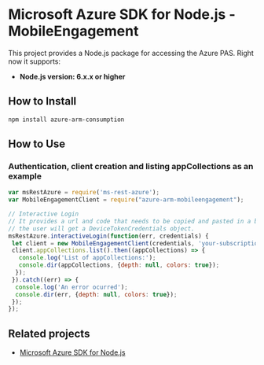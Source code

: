 # Microsoft Azure SDK for Node.js - MobileEngagement

This project provides a Node.js package for accessing the Azure PAS. Right now it supports:
- **Node.js version: 6.x.x or higher**

## How to Install

```bash
npm install azure-arm-consumption
```

## How to Use

### Authentication, client creation and listing appCollections as an example

 ```javascript
 var msRestAzure = require('ms-rest-azure');
 var MobileEngagementClient = require("azure-arm-mobileengagement");
 
 // Interactive Login
 // It provides a url and code that needs to be copied and pasted in a browser and authenticated over there. If successful, 
 // the user will get a DeviceTokenCredentials object.
 msRestAzure.interactiveLogin(function(err, credentials) {
  let client = new MobileEngagementClient(credentials, 'your-subscription-id');
  client.appCollections.list().then((appCollections) => {
    console.log('List of appCollections:');
    console.dir(appCollections, {depth: null, colors: true});
   });
  }).catch((err) => {
   console.log('An error ocurred');
   console.dir(err, {depth: null, colors: true});
  });
});
```

## Related projects

- [Microsoft Azure SDK for Node.js](https://github.com/Azure/azure-sdk-for-node)
